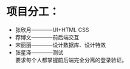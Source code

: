# 项目分工：
- 张欣月————UI+HTML CSS
- 荐博文————前后端交互
- 宋丽丽————设计数据库、设计特效
- 张星泽————测试  
要求每个人都掌握前后端完全分离的登录验证。
